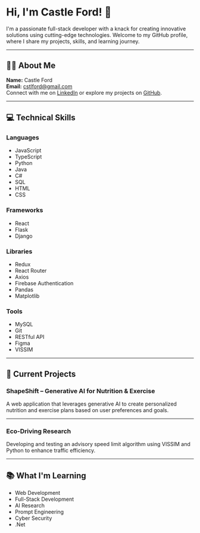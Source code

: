 # Hi, I'm Castle Ford! 👋

I'm a passionate full-stack developer with a knack for creating innovative solutions using cutting-edge technologies. Welcome to my GitHub profile, where I share my projects, skills, and learning journey.

---

## 👨‍💻 About Me

**Name:** Castle Ford  
**Email:** [cstlford@gmail.com](mailto:cstlford@gmail.com)  
Connect with me on [LinkedIn](https://www.linkedin.com/in/castleford) or explore my projects on [GitHub](https://github.com/cstlford).

---

## 💻 Technical Skills

### Languages
- JavaScript
- TypeScript
- Python
- Java
- C#
- SQL
- HTML
- CSS

### Frameworks
- React
- Flask
- Django

### Libraries
- Redux
- React Router
- Axios
- Firebase Authentication
- Pandas
- Matplotlib

### Tools
- MySQL
- Git
- RESTful API
- Figma
- VISSIM

---

## 🚀 Current Projects

### **ShapeShift – Generative AI for Nutrition & Exercise**
A web application that leverages generative AI to create personalized nutrition and exercise plans based on user preferences and goals.

---

### **Eco-Driving Research**
Developing and testing an advisory speed limit algorithm using VISSIM and Python to enhance traffic efficiency.

---

## 📚 What I'm Learning

- Web Development
- Full-Stack Development
- AI Research
- Prompt Engineering
- Cyber Security
- .Net


